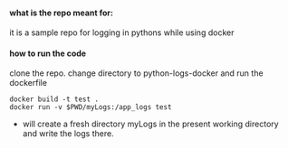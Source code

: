 #### what is the repo meant for:
it is a sample repo for logging in pythons while using docker 


#### how to run the code
clone the repo. change directory to python-logs-docker and run the dockerfile

```
docker build -t test .
docker run -v $PWD/myLogs:/app_logs test
```

- will create a fresh directory myLogs in the present working directory and write the logs there.

